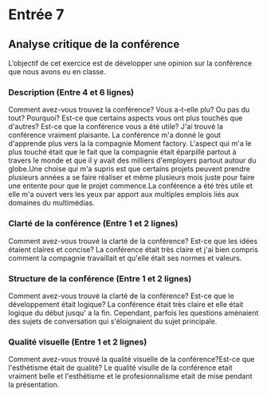 # Entrée 7
## Analyse critique de la conférence

L’objectif de cet exercice est de développer une opinion sur la conférence que nous avons eu en classe. 

### Description (Entre 4 et 6 lignes)
Comment avez-vous trouvez la conférence? Vous a-t-elle plu? Ou pas du tout? Pourquoi? Est-ce que certains aspects vous ont plus touchés que d'autres? Est-ce que la conférence vous a été utile?
J'ai trouvé la conférence vraiment plaisante. La conférence m'a donné le gout d'apprende plus vers la la compagnie Moment factory. L'aspect qui m'a le plus touché était que le fait que la compagnie était éparpillé partout à travers le monde et que il y avait des milliers d'employers partout autour du globe.Une choise qui m'a supris est que certains projets peuvent prendre plusieurs années a se faire réaliser et même plusieurs mois juste pour faire une entente pour que le projet commence.La conférence a été très utile et elle m'a ouvert vers les yeux par apport aux multiples emplois liés aux domaines du multimédias.

### Clarté de la conférence (Entre 1 et 2 lignes)
Comment avez-vous trouvé la clarté de la conférence? Est-ce que les idées étaient claires et concise?
La conférence était très claire et j'ai bien compris comment la compagnie travaillait et qu'elle était ses normes et valeurs.

### Structure de la conférence (Entre 1 et 2 lignes)
Comment avez-vous trouvé la clarté de la conférence? Est-ce que le développement était logique?
La conférence était très claire et elle était logique du début jusqu' a la fin. Cependant, parfois les questions amènaient des sujets de conversation qui s'éloignaient du sujet principale.
### Qualité visuelle (Entre 1 et 2 lignes)
Comment avez-vous trouvé la qualité visuelle de la conférence?Est-ce que l'esthétisme était de qualité?
Le qualité visulle de la conférence etait vraiment belle et l'esthétisme et le profesionnalisme etait de mise pendant la présentation.


